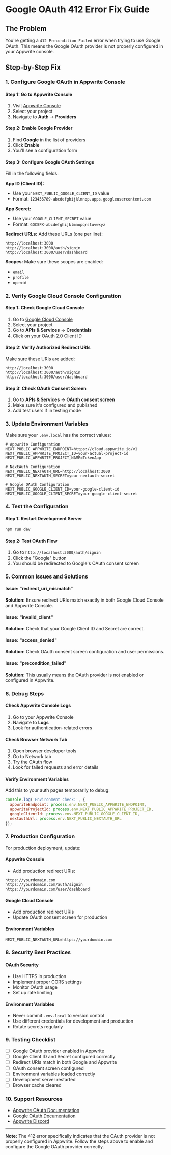 # Google OAuth 412 Error Fix Guide

## The Problem
You're getting a `412 Precondition Failed` error when trying to use Google OAuth. This means the Google OAuth provider is not properly configured in your Appwrite console.

## Step-by-Step Fix

### 1. Configure Google OAuth in Appwrite Console

#### Step 1: Go to Appwrite Console
1. Visit [Appwrite Console](https://cloud.appwrite.io/)
2. Select your project
3. Navigate to **Auth** → **Providers**

#### Step 2: Enable Google Provider
1. Find **Google** in the list of providers
2. Click **Enable**
3. You'll see a configuration form

#### Step 3: Configure Google OAuth Settings
Fill in the following fields:

**App ID (Client ID):**
- Use your `NEXT_PUBLIC_GOOGLE_CLIENT_ID` value
- Format: `123456789-abcdefghijklmnop.apps.googleusercontent.com`

**App Secret:**
- Use your `GOOGLE_CLIENT_SECRET` value
- Format: `GOCSPX-abcdefghijklmnopqrstuvwxyz`

**Redirect URLs:**
Add these URLs (one per line):
```
http://localhost:3000
http://localhost:3000/auth/signin
http://localhost:3000/user/dashboard
```

**Scopes:**
Make sure these scopes are enabled:
- `email`
- `profile`
- `openid`

### 2. Verify Google Cloud Console Configuration

#### Step 1: Check Google Cloud Console
1. Go to [Google Cloud Console](https://console.cloud.google.com/)
2. Select your project
3. Go to **APIs & Services** → **Credentials**
4. Click on your OAuth 2.0 Client ID

#### Step 2: Verify Authorized Redirect URIs
Make sure these URIs are added:
```
http://localhost:3000
http://localhost:3000/auth/signin
http://localhost:3000/user/dashboard
```

#### Step 3: Check OAuth Consent Screen
1. Go to **APIs & Services** → **OAuth consent screen**
2. Make sure it's configured and published
3. Add test users if in testing mode

### 3. Update Environment Variables

Make sure your `.env.local` has the correct values:

```env
# Appwrite Configuration
NEXT_PUBLIC_APPWRITE_ENDPOINT=https://cloud.appwrite.io/v1
NEXT_PUBLIC_APPWRITE_PROJECT_ID=your-actual-project-id
NEXT_PUBLIC_APPWRITE_PROJECT_NAME=TokenApp

# NextAuth Configuration
NEXT_PUBLIC_NEXTAUTH_URL=http://localhost:3000
NEXT_PUBLIC_NEXTAUTH_SECRET=your-nextauth-secret

# Google OAuth Configuration
NEXT_PUBLIC_GOOGLE_CLIENT_ID=your-google-client-id
NEXT_PUBLIC_GOOGLE_CLIENT_SECRET=your-google-client-secret
```

### 4. Test the Configuration

#### Step 1: Restart Development Server
```bash
npm run dev
```

#### Step 2: Test OAuth Flow
1. Go to `http://localhost:3000/auth/signin`
2. Click the "Google" button
3. You should be redirected to Google's OAuth consent screen

### 5. Common Issues and Solutions

#### Issue: "redirect_uri_mismatch"
**Solution:** Ensure redirect URIs match exactly in both Google Cloud Console and Appwrite Console.

#### Issue: "invalid_client"
**Solution:** Check that your Google Client ID and Secret are correct.

#### Issue: "access_denied"
**Solution:** Check OAuth consent screen configuration and user permissions.

#### Issue: "precondition_failed"
**Solution:** This usually means the OAuth provider is not enabled or configured in Appwrite.

### 6. Debug Steps

#### Check Appwrite Console Logs
1. Go to your Appwrite Console
2. Navigate to **Logs**
3. Look for authentication-related errors

#### Check Browser Network Tab
1. Open browser developer tools
2. Go to Network tab
3. Try the OAuth flow
4. Look for failed requests and error details

#### Verify Environment Variables
Add this to your auth pages temporarily to debug:
```javascript
console.log('Environment check:', {
  appwriteEndpoint: process.env.NEXT_PUBLIC_APPWRITE_ENDPOINT,
  appwriteProjectId: process.env.NEXT_PUBLIC_APPWRITE_PROJECT_ID,
  googleClientId: process.env.NEXT_PUBLIC_GOOGLE_CLIENT_ID,
  nextauthUrl: process.env.NEXT_PUBLIC_NEXTAUTH_URL
});
```

### 7. Production Configuration

For production deployment, update:

#### Appwrite Console
- Add production redirect URIs:
```
https://yourdomain.com
https://yourdomain.com/auth/signin
https://yourdomain.com/user/dashboard
```

#### Google Cloud Console
- Add production redirect URIs
- Update OAuth consent screen for production

#### Environment Variables
```env
NEXT_PUBLIC_NEXTAUTH_URL=https://yourdomain.com
```

### 8. Security Best Practices

#### OAuth Security
- Use HTTPS in production
- Implement proper CORS settings
- Monitor OAuth usage
- Set up rate limiting

#### Environment Variables
- Never commit `.env.local` to version control
- Use different credentials for development and production
- Rotate secrets regularly

### 9. Testing Checklist

- [ ] Google OAuth provider enabled in Appwrite
- [ ] Google Client ID and Secret configured correctly
- [ ] Redirect URIs match in both Google and Appwrite
- [ ] OAuth consent screen configured
- [ ] Environment variables loaded correctly
- [ ] Development server restarted
- [ ] Browser cache cleared

### 10. Support Resources

- [Appwrite OAuth Documentation](https://appwrite.io/docs/authentication-oauth)
- [Google OAuth Documentation](https://developers.google.com/identity/protocols/oauth2)
- [Appwrite Discord](https://discord.gg/appwrite)

---

**Note:** The 412 error specifically indicates that the OAuth provider is not properly configured in Appwrite. Follow the steps above to enable and configure the Google OAuth provider correctly.






















